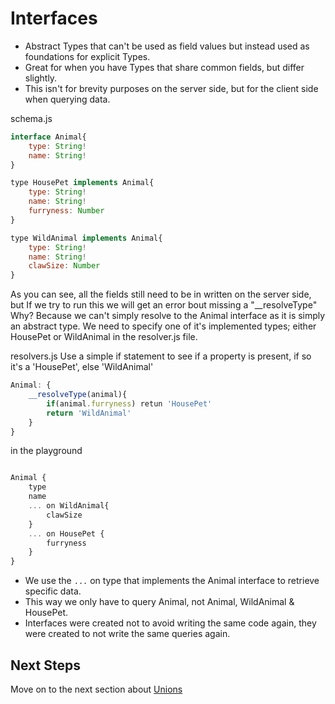 # Interfaces

- Abstract Types that can't be used as field values but instead used as foundations for explicit Types.
- Great for when you have Types that share common fields, but differ slightly.
- This isn't for brevity purposes on the server side, but for the client side when querying data.

schema.js

```javascript
interface Animal{
    type: String!
    name: String!
}

type HousePet implements Animal{
    type: String!
    name: String!
    furryness: Number
}

type WildAnimal implements Animal{
    type: String!
    name: String!
    clawSize: Number
}

```

As you can see, all the fields still need to be in written on the server side, but
If we try to run this we will get an error bout missing a "\_\_resolveType"
Why? Because we can't simply resolve to the Animal interface as it is simply an abstract type. We need to specify one of it's implemented types; either HousePet or WildAnimal in the resolver.js file.

resolvers.js
Use a simple if statement to see if a property is present, if so it's a 'HousePet', else 'WildAnimal'

```javascript
Animal: {
    __resolveType(animal){
        if(animal.furryness) retun 'HousePet'
        return 'WildAnimal'
    }
}
```

in the playground

```javascript

Animal {
    type
    name
    ... on WildAnimal{
        clawSize
    }
    ... on HousePet {
        furryness
    }
}
```

- We use the `...` on type that implements the Animal interface to retrieve specific data.
- This way we only have to query Animal, not Animal, WildAnimal & HousePet.
- Interfaces were created not to avoid writing the same code again, they were created to not write the same queries again.

## Next Steps

Move on to the next section about [Unions](../04-Advanced-SDL/02-unions.md)
